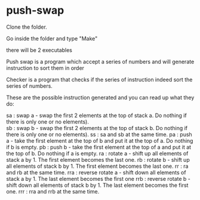 # push-swap

Clone the folder.

Go inside the folder and type "Make"

there will be 2 executables

Push swap is a program which accept a series of numbers and will generate instruction to sort them in order

Checker is a program that checks if the series of instruction indeed sort the series of numbers.

These are the possible instruction generated and you can read up what they do:

sa : swap a - swap the first 2 elements at the top of stack a. Do nothing if there
is only one or no elements). <br>
sb : swap b - swap the first 2 elements at the top of stack b. Do nothing if there
is only one or no elements).
ss : sa and sb at the same time.
pa : push a - take the first element at the top of b and put it at the top of a. Do
nothing if b is empty.
pb : push b - take the first element at the top of a and put it at the top of b. Do
nothing if a is empty.
ra : rotate a - shift up all elements of stack a by 1. The first element becomes
the last one.
rb : rotate b - shift up all elements of stack b by 1. The first element becomes
the last one.
rr : ra and rb at the same time.
rra : reverse rotate a - shift down all elements of stack a by 1. The last element
becomes the first one
rrb : reverse rotate b - shift down all elements of stack b by 1. The last element
becomes the first one.
rrr : rra and rrb at the same time.
